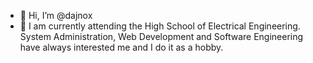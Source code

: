 - 👋 Hi, I’m @dajnox
- 👀 I am currently attending the High School of Electrical Engineering. System Administration, Web Development and Software Engineering have always interested me and I do it as a hobby.
